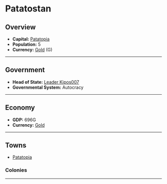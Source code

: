 # Patatostan

## Overview

- **Capital:** [Patatopia](Patatopia)
- **Population:** 5
- **Currency:** [Gold](Gold) (G)

---

## Government

- **Head of State:** [Leader Kipos007](Kipos007)
- **Governmental System:** Autocracy

---

## Economy

- **GDP:** 696G
- **Currency:** [Gold](Gold)

---

## Towns

- [Patatopia](Patatopia)

###     Colonies



---